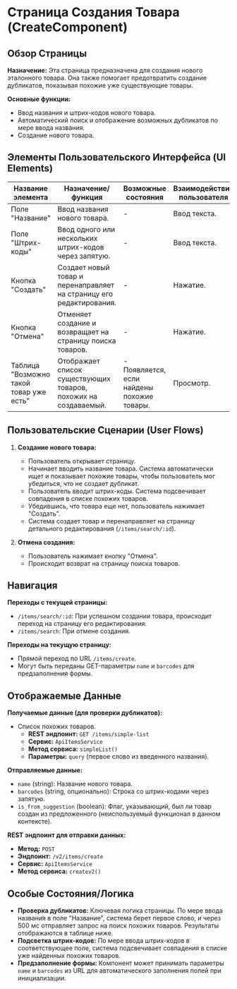 # Страница Создания Товара (CreateComponent)

## Обзор Страницы

**Назначение:** Эта страница предназначена для создания нового эталонного товара. Она также помогает предотвратить создание дубликатов, показывая похожие уже существующие товары.

**Основные функции:**
-   Ввод названия и штрих-кодов нового товара.
-   Автоматический поиск и отображение возможных дубликатов по мере ввода названия.
-   Создание нового товара.

## Элементы Пользовательского Интерфейса (UI Elements)

| Название элемента | Назначение/функция | Возможные состояния | Взаимодействие пользователя |
| --- | --- | --- | --- |
| Поле "Название" | Ввод названия нового товара. | - | Ввод текста. |
| Поле "Штрих-коды" | Ввод одного или нескольких штрих-кодов через запятую. | - | Ввод текста. |
| Кнопка "Создать" | Создает новый товар и перенаправляет на страницу его редактирования. | - | Нажатие. |
| Кнопка "Отмена" | Отменяет создание и возвращает на страницу поиска товаров. | - | Нажатие. |
| Таблица "Возможно такой товар уже есть" | Отображает список существующих товаров, похожих на создаваемый. | - Появляется, если найдены похожие товары. | Просмотр. |

## Пользовательские Сценарии (User Flows)

1.  **Создание нового товара:**
    -   Пользователь открывает страницу.
    -   Начинает вводить название товара. Система автоматически ищет и показывает похожие товары, чтобы пользователь мог убедиться, что не создает дубликат.
    -   Пользователь вводит штрих-коды. Система подсвечивает совпадения в списке похожих товаров.
    -   Убедившись, что товара еще нет, пользователь нажимает "Создать".
    -   Система создает товар и перенаправляет на страницу детального редактирования (`/items/search/:id`).

2.  **Отмена создания:**
    -   Пользователь нажимает кнопку "Отмена".
    -   Происходит возврат на страницу поиска товаров.

## Навигация

**Переходы с текущей страницы:**
-   `/items/search/:id`: При успешном создании товара, происходит переход на страницу его редактирования.
-   `/items/search`: При отмене создания.

**Переходы на текущую страницу:**
-   Прямой переход по URL `/items/create`.
-   Могут быть переданы GET-параметры `name` и `barcodes` для предзаполнения формы.

## Отображаемые Данные

**Получаемые данные (для проверки дубликатов):**
-   Список похожих товаров.
    -   **REST эндпоинт:** `GET /items/simple-list`
    -   **Сервис:** `ApiItemsService`
    -   **Метод сервиса:** `simpleList()`
    -   **Параметры:** `query` (первое слово из введенного названия).

**Отправляемые данные:**
-   `name` (string): Название нового товара.
-   `barcodes` (string, опционально): Строка со штрих-кодами через запятую.
-   `is_from_suggestion` (boolean): Флаг, указывающий, был ли товар создан из предложенного (неиспользуемый функционал в данном контексте).

**REST эндпоинт для отправки данных:**
-   **Метод:** `POST`
-   **Эндпоинт:** `/v2/items/create`
-   **Сервис:** `ApiItemsService`
-   **Метод сервиса:** `createv2()`

## Особые Состояния/Логика

-   **Проверка дубликатов:** Ключевая логика страницы. По мере ввода названия в поле "Название", система берет первое слово, и через 500 мс отправляет запрос на поиск похожих товаров. Результаты отображаются в таблице ниже.
-   **Подсветка штрих-кодов:** По мере ввода штрих-кодов в соответствующее поле, система подсвечивает совпадения в списке уже найденных похожих товаров.
-   **Предзаполнение формы:** Компонент может принимать параметры `name` и `barcodes` из URL для автоматического заполнения полей при инициализации.
